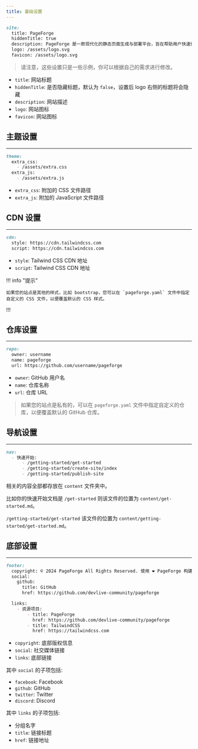 ```yaml
---
title: 基础设置
---
```


```markdown
site:
  title: PageForge
  hiddenTitle: true
  description: PageForge 是一款现代化的静态页面生成与部署平台，旨在帮助用户快速创建精美的静态网站，并一键部署到 GitHub Pages。 无论是个人博客、项目文档还是企业官网，PageForge 都能让你轻松实现高效构建、智能部署和即时上线。
  logo: /assets/logo.svg
  favicon: /assets/logo.svg
```

> 请注意，这些设置只是一些示例，你可以根据自己的需求进行修改。

- `title`: 网站标题
- `hiddenTitle`: 是否隐藏标题，默认为 `false`，设置后 logo 右侧的标题将会隐藏
- `description`: 网站描述
- `logo`: 网站图标
- `favicon`: 网站图标

## 主题设置

---

```markdown
theme:
  extra_css:
    - /assets/extra.css
  extra_js:
    - /assets/extra.js
```

- `extra_css`: 附加的 CSS 文件路径
- `extra_js`: 附加的 JavaScript 文件路径

## CDN 设置

---

```markdown
cdn:
  style: https://cdn.tailwindcss.com
  script: https://cdn.tailwindcss.com
```

- `style`: Tailwind CSS CDN 地址
- `script`: Tailwind CSS CDN 地址

!!! info "提示"

    如果您的站点是其他的样式，比如 bootstrap，您可以在 `pageforge.yaml` 文件中指定自定义的 CSS 文件，以便覆盖默认的 CSS 样式。

!!!

## 仓库设置

---

```markdown
repo:
  owner: username
  name: pageforge
  url: https://github.com/username/pageforge
```

- `owner`: GitHub 用户名
- `name`: 仓库名称
- `url`: 仓库 URL

> 如果您的站点是私有的，可以在 `pageforge.yaml` 文件中指定自定义的仓库，以便覆盖默认的 GitHub 仓库。 

## 导航设置

---

```markdown
nav:
  - 快速开始:
      - /getting-started/get-started
      - /getting-started/create-site/index
      - /getting-started/publish-site
```

相关的内容全部都存放在 `content` 文件夹中。

比如你的快速开始文档是 `/get-started` 则该文件的位置为 `content/get-started.md`。

`/getting-started/get-started` 该文件的位置为 `content/getting-started/get-started.md`。

## 底部设置

---

```markdown
footer:
  copyright: © 2024 PageForge All Rights Reserved. 使用 ❤️ PageForge 构建
  social:
    github:
      title: GitHub
      href: https://github.com/devlive-community/pageforge

  links:
    - 资源项目:
        - title: PageForge
          href: https://github.com/devlive-community/pageforge
        - title: TailwindCSS
          href: https://tailwindcss.com
```

- `copyright`: 底部版权信息
- `social`: 社交媒体链接
- `links`: 底部链接

其中 `social` 的子项包括:

- `facebook`: Facebook
- `github`: GitHub
- `twitter`: Twitter
- `discord`: Discord

其中 `links` 的子项包括:

- 分组名字
- `title`: 链接标题
- `href`: 链接地址